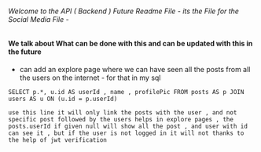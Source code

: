 ###### Welcome to the API ( Backend ) Future Readme File - its the File for the Social Media File -


#### We talk about What can be done with this and can be updated with this in the future 


- can add an explore page where we can have seen all the posts from all the users on the internet - for that in my sql
```
SELECT p.*, u.id AS userId , name , profilePic FROM posts AS p JOIN users AS u ON (u.id = p.userId)

use this line it will only link the posts with the user , and not specific post followed by the users helps in explore pages , the posts.userId if given null will show all the post , and user with id can see it , but if the user is not logged in it will not thanks to the help of jwt verification 
```